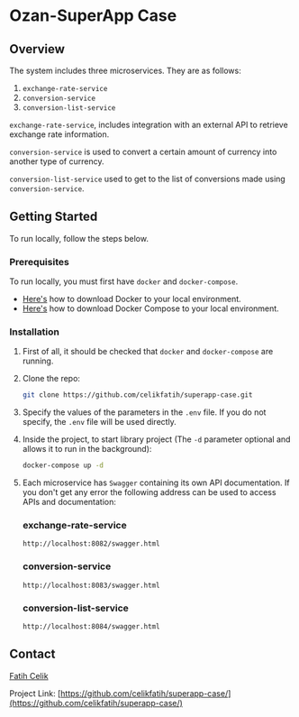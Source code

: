 # Ozan-SuperApp Case

## Overview   
The system includes three microservices. They are as follows: 

1. `exchange-rate-service`
2. `conversion-service`
3. `conversion-list-service`

`exchange-rate-service`, includes integration with an external API to retrieve exchange rate information.

`conversion-service` is used to convert a certain amount of currency into another type of currency.

`conversion-list-service` used to get to the list of conversions made using `conversion-service`.

## Getting Started

To run locally, follow the steps below.

### Prerequisites

To run locally, you must first have `docker` and `docker-compose`.

- [Here's](https://docs.docker.com/desktop/) how to download Docker to your local environment.
- [Here's](https://docs.docker.com/compose/install/) how to download Docker Compose to your local environment.

### Installation

1. First of all, it should be checked that `docker` and `docker-compose` are running.

2. Clone the repo:
   ```sh
   git clone https://github.com/celikfatih/superapp-case.git
    ```
3. Specify the values of the parameters in the `.env` file. If you do not specify, the `.env` file will be used directly.

4. Inside the project, to start library project (The `-d` parameter optional and allows it to run in the background):
   ```sh
   docker-compose up -d
   ```

5. Each microservice has `Swagger` containing its own API documentation. If you don't get any error the following 
address can be used to access APIs and documentation:

    ### exchange-rate-service
    ```
    http://localhost:8082/swagger.html
    ```
    
    ### conversion-service
    ```
    http://localhost:8083/swagger.html
    ```
    
    ### conversion-list-service
    ```
    http://localhost:8084/swagger.html
    ```

## Contact

[Fatih Celik](mailto:celikfatih@protonmail.com)

Project Link: [https://github.com/celikfatih/superapp-case/](https://github.com/celikfatih/superapp-case/)

